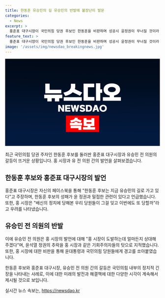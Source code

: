 ```yaml
---
title: 한동훈 유승민의 길 유승민의 반발에 불장난이 발문
categories:
  - News
excerpt: >
  홍준표 대구시장이 국민의힘 당권 후보인 한동훈을 비판하며 성공시 윤정권이 무너질 것이라 주장하자 유승민 전 국민의힘 의원이 즉각 반격했다. 유 의원은 홍 시장을 기회주의자로 비난하며, 윤정권의 힘이 약해지면 홍 시장이 먼저 칼을 꽂을 것이라고 지적했다. 또한, 홍 시장은 한동훈 후보를 지지하지 않는다는 주장과 함께 진중권 교수를 향한 비판을 이어가고 있다.
feature_text: >
  홍준표 대구시장이 국민의힘 당권 후보인 한동훈을 비판하며 성공시 윤정권이 무너질 것이라 주장하자 유승민 전 국민의힘 의원이 즉각 반격했다. 유 의원은 홍 시장을 기회주의자로 비난하며, 윤정권의 힘이 약해지면 홍 시장이 먼저 칼을 꽂을 것이라고 지적했다. 또한, 홍 시장은 한동훈 후보를 지지하지 않는다는 주장과 함께 진중권 교수를 향한 비판을 이어가고 있다.
image: '/assets/img/newsdao_breakingnews.jpg'
---
```


<p><img src="/assets/img/newsdao_breakingnews.jpg" alt="ontimetimes 속보" /></p>

<p>최근 국민의힘 당권 주자인 한동훈 후보를 둘러싼 홍준표 대구시장과 유승민 전 의원의 갈등이 뜨거운 상황입니다. 홍 시장과 유 전 의원 간의 발언을 살펴보겠습니다. </p>

<h2 data-ke-size="size26">한동훈 후보와 홍준표 대구시장의 발언</h2>

<p>홍준표 대구시장은 자신의 페이스북을 통해 "한동훈 후보는 지금 유승민의 길로 가고 있다"고 주장하며, 한동훈 후보의 성패가 윤 정권과 밀접한 관련이 있다고 언급했습니다. 또한, 홍 시장은 "배신의 정치에 당해본 우리 당원들이 그걸 잊고 이번에도 또 당할까"라고 우려를 나타냈습니다.</p>

<h2 data-ke-size="size26">유승민 전 의원의 반발</h2>

<p>이에 유승민 전 의원은 홍 시장의 발언에 대해 "홍 시장이 도발하는데 얼마든지 상대해 주겠다"며, 윤석열 정권의 추락을 홍 시장과 같은 기회주의자들의 탓으로 지적했습니다. 또한, 홍 시장에 대한 비판을 통해 윤대통령과 국민의힘 당원들에게 경고를 쏘아붙였습니다.</p>

<p>한동훈 후보와 홍준표 대구시장, 유승민 전 의원 간의 갈등은 국민의힘 내부의 정치적 긴장을 나타내는 사례로, 이에 대한 미래의 발전과 해결책에 대한 다양한 시각이 계속해서 제시될 것으로 보입니다.</p>
실시간 뉴스 속보는, <a href="https://newsdao.kr" rel="dofollow">https://newsdao.kr</a>


